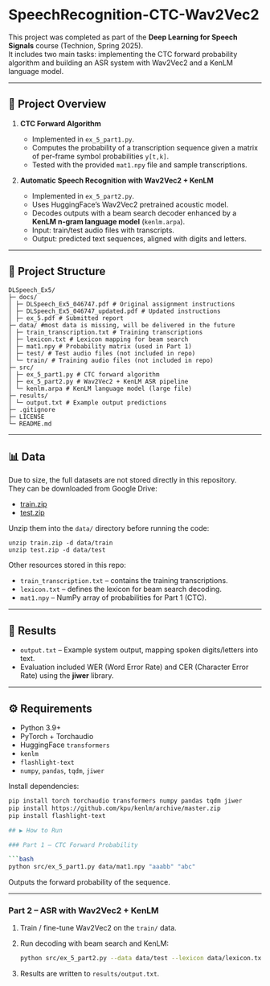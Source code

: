 # SpeechRecognition-CTC-Wav2Vec2

This project was completed as part of the **Deep Learning for Speech Signals** course (Technion, Spring 2025).  
It includes two main tasks: implementing the CTC forward probability algorithm and building an ASR system with Wav2Vec2 and a KenLM language model.

---

## 📑 Project Overview
1. **CTC Forward Algorithm**  
   - Implemented in `ex_5_part1.py`.  
   - Computes the probability of a transcription sequence given a matrix of per-frame symbol probabilities `y[t,k]`.  
   - Tested with the provided `mat1.npy` file and sample transcriptions.

2. **Automatic Speech Recognition with Wav2Vec2 + KenLM**  
   - Implemented in `ex_5_part2.py`.  
   - Uses HuggingFace’s Wav2Vec2 pretrained acoustic model.  
   - Decodes outputs with a beam search decoder enhanced by a **KenLM n-gram language model** (`kenlm.arpa`).  
   - Input: train/test audio files with transcripts.  
   - Output: predicted text sequences, aligned with digits and letters.

---

## 📂 Project Structure
```
DLSpeech_Ex5/
├─ docs/
│ ├─ DLSpeech_Ex5_046747.pdf # Original assignment instructions
│ ├─ DLSpeech_Ex5_046747_updated.pdf # Updated instructions
│ ├─ ex_5.pdf # Submitted report
├─ data/ #most data is missing, will be delivered in the future
│ ├─ train_transcription.txt # Training transcriptions
│ ├─ lexicon.txt # Lexicon mapping for beam search
│ ├─ mat1.npy # Probability matrix (used in Part 1)
│ ├─ test/ # Test audio files (not included in repo)
│ └─ train/ # Training audio files (not included in repo)
├─ src/
│ ├─ ex_5_part1.py # CTC forward algorithm
│ ├─ ex_5_part2.py # Wav2Vec2 + KenLM ASR pipeline
│ └─ kenlm.arpa # KenLM language model (large file)
├─ results/
│ └─ output.txt # Example output predictions
├─ .gitignore
├─ LICENSE
└─ README.md
```

---

## 📊 Data

Due to size, the full datasets are not stored directly in this repository.  
They can be downloaded from Google Drive:

- [train.zip](https://drive.google.com/uc?id=1jNmYJoXHlCOTD5j5aXa9DpA7DTEflHbo)  
- [test.zip](https://drive.google.com/uc?id=1-nkIkgEyUWgIpYeoGAY-Ml2LoTnknTIN)  

Unzip them into the `data/` directory before running the code:
```
unzip train.zip -d data/train
unzip test.zip -d data/test
```
Other resources stored in this repo:
- `train_transcription.txt` – contains the training transcriptions.  
- `lexicon.txt` – defines the lexicon for beam search decoding.  
- `mat1.npy` – NumPy array of probabilities for Part 1 (CTC).

---

## 📜 Results
- `output.txt` – Example system output, mapping spoken digits/letters into text.  
- Evaluation included WER (Word Error Rate) and CER (Character Error Rate) using the **jiwer** library.  

---

## ⚙️ Requirements
- Python 3.9+  
- PyTorch + Torchaudio  
- HuggingFace `transformers`  
- `kenlm`  
- `flashlight-text`  
- `numpy`, `pandas`, `tqdm`, `jiwer`  

Install dependencies:
```bash
pip install torch torchaudio transformers numpy pandas tqdm jiwer
pip install https://github.com/kpu/kenlm/archive/master.zip
pip install flashlight-text

## ▶️ How to Run

### Part 1 – CTC Forward Probability

```bash
python src/ex_5_part1.py data/mat1.npy "aaabb" "abc"
```

Outputs the forward probability of the sequence.

---

### Part 2 – ASR with Wav2Vec2 + KenLM

1. Train / fine-tune Wav2Vec2 on the `train/` data.  

2. Run decoding with beam search and KenLM:
   ```bash
   python src/ex_5_part2.py --data data/test --lexicon data/lexicon.txt --lm src/kenlm.arpa
   ```

3. Results are written to `results/output.txt`.
